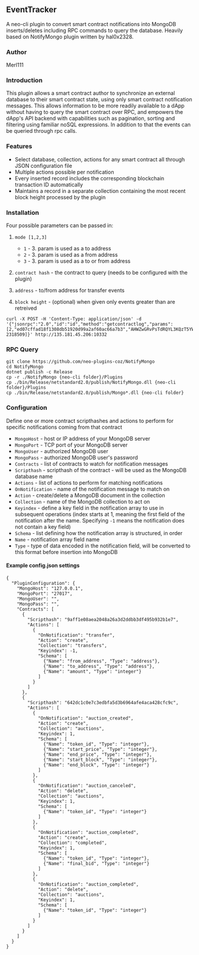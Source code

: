 ## EventTracker
A neo-cli plugin to convert smart contract notifications into MongoDB inserts/deletes including RPC commands to query the database.
Heavily based on NotifyMongo plugin written by hal0x2328.

### Author
Merl111

### Introduction
This plugin allows a smart contract author to synchronize an external database to their smart contract state, using only smart contract notification messages.
This allows information to be more readily available to a dApp without having to query the smart contract over RPC,
and empowers the dApp's API backend with capabilities such as pagination, sorting and filtering using familiar noSQL expressions.
In addition to that the events can be queried through rpc calls.

### Features
* Select database, collection, actions for any smart contract all through JSON configuration file
* Multiple actions possible per notification
* Every inserted record includes the corresponding blockchain transaction ID automatically
* Maintains a record in a separate collection containing the most recent block height processed by the plugin

### Installation

Four possible parameters can be passed in:
1. `mode [1,2,3]`
    - `1` - 3. param is used as a to address
    - `2` - 3. param is used as a from address
    - `3` - 3. param is used as a to or from address

2. `contract hash` - the contract to query (needs to be configured with the plugin)
3. `address` - to/from address for transfer events
4. `block height` - (optional) when given only events greater than are retreived

```
curl -X POST -H 'Content-Type: application/json' -d '{"jsonrpc":"2.0","id":"id","method":"getcontractlog","params":[2,"ed07cffad18f1308db51920d99a2af60ac66a7b3","AHWZwGRvPsTdRQYL3KQzT5YWzZaWPXGdm3", 2318509]}' http://135.181.45.206:10332
```
### RPC Query
```
git clone https://github.com/neo-plugins-coz/NotifyMongo
cd NotifyMongo
dotnet publish -c Release
cp -r ./NotifyMongo {neo-cli folder}/Plugins
cp ./bin/Release/netstandard2.0/publish/NotifyMongo.dll {neo-cli folder}/Plugins
cp ./bin/Release/netstandard2.0/publish/Mongo*.dll {neo-cli folder}
```

### Configuration
Define one or more contract scripthashes and actions to perform for specific notifications coming from that contract

* `MongoHost` - host or IP address of your MongoDB server
* `MongoPort` - TCP port of your MongoDB server
* `MongoUser` - authorized MongoDB user
* `MongoPass` - authorized MongoDB user's password
* `Contracts` - list of contracts to watch for notification messages
* `Scripthash` - scripthash of the contract - will be used as the MongoDB database name
* `Actions` - list of actions to perform for matching notifications
* `OnNotification` - name of the notification message to match on
* `Action` - create/delete a MongoDB document in the collection
* `Collection` - name of the MongoDB collection to act on
* `Keyindex` - define a key field in the notification array to use in subsequent operations (index starts at 1, meaning the first field of the notification after the name. Specifying `-1` means the notification does not contain a key field)
* `Schema` - list defining how the notification array is structured, in order
* `Name` - notification array field name
* `Type` - type of data encoded in the notification field, will be converted to this format before insertion into MongoDB

#### Example config.json settings
```
{
  "PluginConfiguration": {
    "MongoHost": "127.0.0.1",
    "MongoPort": "27017",
    "MongoUser": "",
    "MongoPass": "",
    "Contracts": [
      {
        "Scripthash": "9aff1e08aea2048a26a3d2ddbb3df495b932b1e7",
        "Actions": [
          {
            "OnNotification": "transfer",
            "Action": "create",
            "Collection": "transfers",
            "Keyindex": -1,
            "Schema": [
              {"Name": "from_address", "Type": "address"},
              {"Name": "to_address", "Type": "address"},
              {"Name": "amount", "Type": "integer"}
            ]
          }
        ]
      },
      {
        "Scripthash": "642dc1c0e7c3edbfa5d3b6964afe4aca428cfc9c",
        "Actions": [
          {
            "OnNotification": "auction_created",
            "Action": "create",
            "Collection": "auctions",
            "Keyindex": 1,
            "Schema": [
              {"Name": "token_id", "Type": "integer"},
              {"Name": "start_price", "Type": "integer"},
              {"Name": "end_price", "Type": "integer"},
              {"Name": "start_block", "Type": "integer"},
              {"Name": "end_block", "Type": "integer"}
            ]
          },
          {
            "OnNotification": "auction_canceled",
            "Action": "delete",
            "Collection": "auctions",
            "Keyindex": 1,
            "Schema": [
              {"Name": "token_id", "Type": "integer"}
            ]
          },
          {
            "OnNotification": "auction_completed",
            "Action": "create",
            "Collection": "completed",
            "Keyindex": 1,
            "Schema": [
              {"Name": "token_id", "Type": "integer"},
              {"Name": "final_bid", "Type": "integer"}
            ]
          },
          {
            "OnNotification": "auction_completed",
            "Action": "delete",
            "Collection": "auctions",
            "Keyindex": 1,
            "Schema": [
              {"Name": "token_id", "Type": "integer"}
            ]
          }
        ]
      }
    ]
  }
}
```

